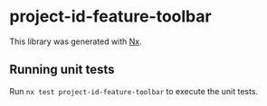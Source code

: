 # project-id-feature-toolbar

This library was generated with [Nx](https://nx.dev).

## Running unit tests

Run `nx test project-id-feature-toolbar` to execute the unit tests.

